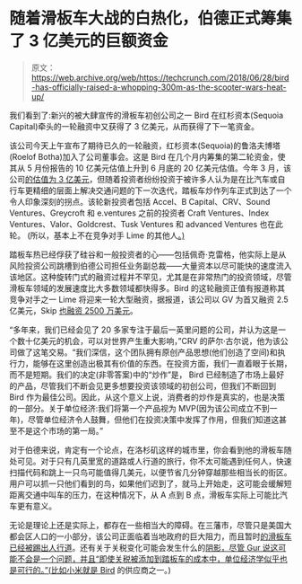 # 随着滑板车大战的白热化，伯德正式筹集了 3 亿美元的巨额资金

> 原文：<https://web.archive.org/web/https://techcrunch.com/2018/06/28/bird-has-officially-raised-a-whopping-300m-as-the-scooter-wars-heat-up/>

我们看到了:新兴的被大肆宣传的滑板车初创公司之一 Bird 在红杉资本(Sequoia Capital)牵头的一轮融资中又获得了 3 亿美元，从而获得了下一笔资金。

该公司今天上午宣布了期待已久的一轮融资，红杉资本(Sequoia)的鲁洛夫博塔(Roelof Botha)加入了公司董事会。这是 Bird 在几个月内筹集的第二轮资金，使其从 5 月份报告的 10 亿美元估值上升到 6 月底的 20 亿美元估值。今年 3 月，该公司[的估值为 3 亿美元](https://web.archive.org/web/20230327091758/https://techcrunch.com/2018/03/09/bird-is-raising-100-million-to-become-the-uber-of-electric-scooters/)，但随着投资者纷纷投资于被许多人认为是在比汽车或自行车更精细的层面上解决交通问题的下一次迭代，踏板车炒作列车正式到达了一个令人印象深刻的拐点。该轮新投资者包括 Accel、B Capital、CRV、Sound Ventures、Greycroft 和 e.ventures 之前的投资者 Craft Ventures、Index Ventures、Valor、Goldcrest、Tusk Ventures 和 advanced Ventures 也在此轮。 (所以，基本上不在竞争对手 Lime 的其他人[。)](https://web.archive.org/web/20230327091758/https://techcrunch.com/2018/06/05/scooter-startup-lime-is-reportedly-raising-250m-led-by-uber-investor-gv/)

踏板车热已经俘获了硅谷和一般投资者的心——包括佩奇·克雷格，他实际上是从风险投资公司跳槽到伯德公司担任业务副总裁——大量资本以尽可能快的速度流入该地区。这种旋转门式的融资过程并不罕见，尤其是在非常热门的投资领域，尽管滑板车领域的发展速度比大多数领域都快得多。Bird 的这轮融资正值有报道称其竞争对手之一 Lime 将迎来一轮大型融资，据报道，该公司以 GV 为首又融资 2.5 亿美元，Skip [也融资 2500 万美元](https://web.archive.org/web/20230327091758/https://www.theinformation.com/articles/scooter-mania-continues-as-skip-nabs-25-million-bird-goes-to-china)。

“多年来，我们已经会见了 20 多家专注于最后一英里问题的公司，并认为这是一个数十亿美元的机会，可以对世界产生重大影响，”CRV 的萨尔·古尔说，他为该公司做了这笔交易。“我们深信，这个团队拥有原创产品思想(他们创造了空间)和执行力，能够在这里创造出极其有价值的东西。在投资方面，我们一直着眼于长期，而不是短期。我们的决定(非零答案)中的“炒作”是， Bird 已经制造了市场上最好的产品，尽管我们不断会见更多想要投资该领域的初创公司，但我们不断回到 Bird 作为最佳公司。因此，从这个意义上说，消费者的炒作是真实的，也是决策的一部分。关于单位经济:我们将第一个产品视为 MVP(因为该公司成立不到一年)，尽管单位经济令人鼓舞，但他们在投资决策中发挥了作用，但我们知道这甚至不是这个市场的第一局。”

对于伯德来说，肯定有一个论点，在洛杉矶这样的城市里，你会看到他的滑板车随处可见。对于只有几英里宽的道路或人行道的旅行，你不太可能遇到任何人，快速扫描代码和跳上一只鸟可能值得几美元，以便节省几分钟穿越那些相当长的街区。用户可以抓一只他们看到的鸟，如果他们迟到了，就马上开始走，这可能会缓解短距离交通中叫车的压力，在这种情况下，从 A 点到 B 点，滑板车实际上可能比汽车更有意义。

无论是理论上还是实际上，都存在一些相当大的障碍。在三藩市，尽管只是美国大都会区人口的一小部分，该公司正面临着当地政府的巨大阻力，而且暂时[的滑板车已经被踢出人行道](https://web.archive.org/web/20230327091758/https://techcrunch.com/2018/05/24/bird-lime-spin-electric-scooters-san-francisco/)。还有关于关税变化可能会发生什么的[阴影，尽管 Gur 说这可能不会是一个问题，并且“即使关税被添加到踏板车的成本中，单位经济学似乎也是可行的。”(](https://web.archive.org/web/20230327091758/https://techcrunch.com/2018/05/29/us-announces-timeline-for-tariff-on-chinese-tech-products/)[比如小米就是 Bird](https://web.archive.org/web/20230327091758/https://techcrunch.com/2018/05/11/in-a-bid-to-corner-supply-bird-locks-in-exclusive-deals-with-the-biggest-scooter-vendors/) 的供应商之一。)